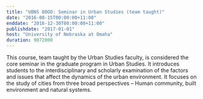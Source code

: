 ```yaml
---
title: "UBNS 8OOO: Seminar in Urban Studies (team taught)"
date: "2016-08-15T00:00:00+11:00"
enddate: "2016-12-30T00:00:00+11:00"
publishdate: "2017-01-01"
host: "University of Nebraska at Omaha"
duration: 9072000
---
```


This course, team taught by the Urban Studies faculty, is considered the core seminar in the graduate program in Urban Studies. It introduces students to the interdisciplinary and scholarly examination of the factors and issues that affect the dynamics of the urban environment. It focuses on the study of cities from three broad perspectives – Human community, built environment and natural systems.
